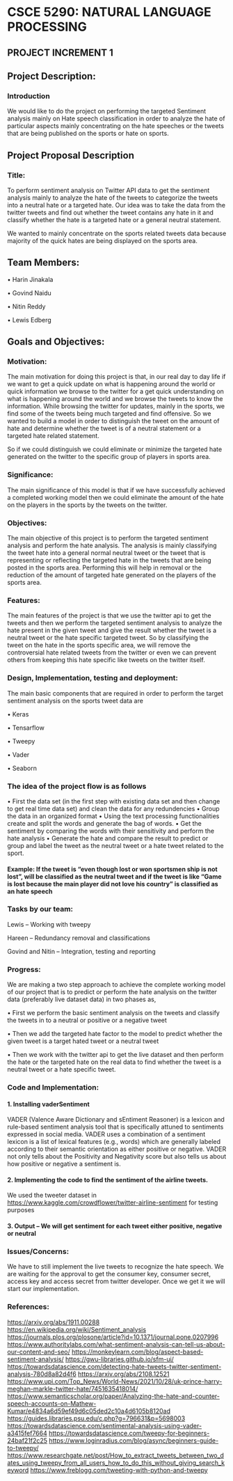 # CSCE 5290: NATURAL LANGUAGE PROCESSING
## PROJECT INCREMENT 1

## Project Description:
### Introduction
We would like to do the project on performing the targeted Sentiment analysis mainly on Hate speech classification in order to analyze the hate of particular aspects mainly concentrating on the hate speeches or the tweets that are being published on the sports or hate on sports. 
## Project Proposal Description
### Title: 
To perform sentiment analysis on Twitter API data to get the sentiment analysis mainly to analyze the hate of the tweets to categorize the tweets into a neutral hate or a targeted hate. Our idea was to take the data from the twitter tweets and find out whether the tweet contains any hate in it and classify whether the hate is a targeted hate or a general neutral statement.

We wanted to mainly concentrate on the sports related tweets data because majority of the quick hates are being displayed on the sports area. 

## Team Members:

•	Harin Jinakala

•	Govind Naidu

•	Nitin Reddy

•	Lewis Edberg

## Goals and Objectives:
### Motivation:
The main motivation for doing this project is that, in our real day to day life if we want to get a quick update on what is happening around the world or quick information we browse to the twitter for a get quick understanding on what is happening around the world and we browse the tweets to know the information. While browsing the twitter for updates, mainly in the sports, we find some of the tweets being much targeted and find offensive.
So we wanted to build a model in order to distinguish the tweet on the amount of hate and determine whether the tweet is of a neutral statement or a targeted hate related statement.

So if we could distinguish we could eliminate or minimize the targeted hate generated on the twitter to the specific group of players in sports area.

### Significance: 
The main significance of this model is that if we have successfully achieved a completed working model then we could eliminate the amount of the hate on the players in the sports by the tweets on the twitter. 

### Objectives: 
The main objective of this project is to perform the targeted sentiment analysis and perform the hate analysis. The analysis is mainly classifying the tweet hate into a general normal neutral tweet or the tweet that is representing or reflecting the targeted hate in the tweets that are being posted in the sports area. Performing this will help in removal or the reduction of the amount of targeted hate generated on the players of the sports area. 

### Features:
The main features of the project is that we use the twitter api to get the tweets and then we perform the targeted sentiment analysis to analyze the hate present in the given tweet and give the result whether the tweet is a neutral tweet or the hate specific targeted tweet.
So by classifying the tweet on the hate in the sports specific area, we will remove the controversial hate related tweets from the twitter or even we can prevent others from keeping this hate specific like tweets on the twitter itself. 

### Design, Implementation, testing and deployment:
The main basic components that are required in order to perform the target sentiment analysis on the sports tweet data are

•	Keras

•	Tensarflow

•	Tweepy

•	Vader

•	Seaborn

### The idea of the project flow is as follows
•	First the data set (in the first step with existing data set and then change to get real time data set) and clean the data for any redundencies
•	Group the data in an organized format
•	Using the text processing functionalities create and split the words and generate the bag of words.
•	Get the sentiment by comparing the words with their sensitivity and perform the hate analysis
•	Generate the hate and compare the result to predict or group and label the tweet as the neutral tweet or a hate tweet related to the sport.

#### Example: If the tweet is “even though lost or won sportsmen ship is not lost”, will be classified as the neutral tweet and if the tweet is like “Game is lost because the main player did not love his country” is classified as an hate speech

### Tasks by our team:
Lewis – Working with tweepy

Hareen – Redundancy removal and classifications 

Govind and Nitin – Integration, testing and reporting

### Progress:
We are making a two step approach to achieve the complete working model of our project that is to predict or perform the hate analysis on the twitter data (preferably live dataset data) in two phases as,

•	First we perform the basic sentiment analysis on the tweets and classify the tweets in to a neutral or positive or a negative tweet

•	Then we add the targeted hate factor to the model to predict whether the given tweet is a target hated tweet or a neutral tweet

•	Then we work with the twitter api to get the live dataset and then perform the hate or the targeted hate on the real data to find whether the tweet is a neutral tweet or a hate specific tweet.


### Code and Implementation:
#### 1.	Installing vaderSentiment
VADER (Valence Aware Dictionary and sEntiment Reasoner) is a lexicon and rule-based sentiment analysis tool that is specifically attuned to sentiments expressed in social media. VADER uses a combination of a sentiment lexicon is a list of lexical features (e.g., words) which are generally labeled according to their semantic orientation as either positive or negative. VADER not only tells about the Positivity and Negativity score but also tells us about how positive or negative a sentiment is.
 
#### 2.	Implementing the code to find the sentiment of the airline tweets.
We used the tweeter dataset in https://www.kaggle.com/crowdflower/twitter-airline-sentiment for testing purposes
 
#### 3.	Output – We will get sentiment for each tweet either positive, negative or neutral
 
### Issues/Concerns:
We have to still implement the live tweets to recognize the hate speech. We are waiting for the approval to get the consumer key, consumer secret, access key and access secret from twitter developer. Once we get it we will start our implementation.

### References:
https://arxiv.org/abs/1911.00288
https://en.wikipedia.org/wiki/Sentiment_analysis
https://journals.plos.org/plosone/article?id=10.1371/journal.pone.0207996
https://www.authoritylabs.com/what-sentiment-analysis-can-tell-us-about-our-content-and-seo/
https://monkeylearn.com/blog/aspect-based-sentiment-analysis/
https://gwu-libraries.github.io/sfm-ui/
https://towardsdatascience.com/detecting-hate-tweets-twitter-sentiment-analysis-780d8a82d4f6
https://arxiv.org/abs/2108.12521
https://www.upi.com/Top_News/World-News/2021/10/28/uk-prince-harry-meghan-markle-twitter-hate/7451635418014/
https://www.semanticscholar.org/paper/Analyzing-the-hate-and-counter-speech-accounts-on-Mathew-Kumar/e4834a6d59ef49d6c05ded2c10a4d6105b8120ad
https://guides.libraries.psu.edu/c.php?g=796631&p=5698003
https://towardsdatascience.com/sentimental-analysis-using-vader-a3415fef7664
https://towardsdatascience.com/tweepy-for-beginners-24baf21f2c25
https://www.loginradius.com/blog/async/beginners-guide-to-tweepy/
https://www.researchgate.net/post/How_to_extract_tweets_between_two_dates_using_tweepy_from_all_users_how_to_do_this_without_giving_search_keyword
https://www.freblogg.com/tweeting-with-python-and-tweepy

